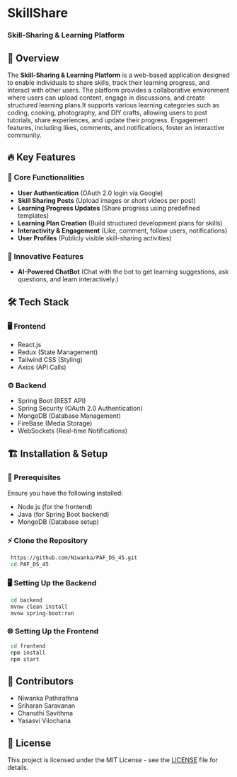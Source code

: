 # SkillShare
### Skill-Sharing & Learning Platform



## 🚀 Overview
The **Skill-Sharing & Learning Platform** is a web-based application designed to enable individuals to share skills, track their learning progress, and interact with other users. The platform provides a collaborative environment where users can upload content, engage in discussions, and create structured learning plans.It supports various learning categories such as coding, cooking, photography, and DIY crafts, allowing users to post tutorials, share experiences, and update their progress. Engagement features, including likes, comments, and notifications, foster an interactive community.



## 🔥 Key Features
### 🌟 Core Functionalities
- **User Authentication** (OAuth 2.0 login via Google)
- **Skill Sharing Posts** (Upload images or short videos per post)
- **Learning Progress Updates** (Share progress using predefined templates)
- **Learning Plan Creation** (Build structured development plans for skills)
- **Interactivity & Engagement** (Like, comment, follow users, notifications)
- **User Profiles** (Publicly visible skill-sharing activities)

### 🧠 Innovative Features
- **AI-Powered ChatBot** (Chat with the bot to get learning suggestions, ask questions, and learn interactively.)

## 🛠 Tech Stack
### 🖥️ Frontend
- React.js
- Redux (State Management)
- Tailwind CSS (Styling)
- Axios (API Calls)

### ⚙️ Backend
- Spring Boot (REST API)
- Spring Security (OAuth 2.0 Authentication)
- MongoDB (Database Management)
- FireBase (Media Storage)
- WebSockets (Real-time Notifications)

<!--
## 🎨 System Architecture
![Architecture Diagram](https://via.placeholder.com/800x400.png?text=System+Architecture)
-->

## 🏗️ Installation & Setup
### 📌 Prerequisites
Ensure you have the following installed:
- Node.js (for the frontend)
- Java (for Spring Boot backend)
- MongoDB (Database setup)

### ⚡ Clone the Repository
```sh
 https://github.com/Niwanka/PAF_DS_45.git
 cd PAF_DS_45
```

### 🖥️ Setting Up the Backend
```sh
 cd backend
 mvnw clean install
 mvnw spring-boot:run
```

### 🌐 Setting Up the Frontend
```sh
 cd frontend
 npm install
 npm start
```

## 👥 Contributors
- Niwanka Pathirathna
- Sriharan Saravanan
- Chanuthi Savithma
- Yasasvi Vilochana

## 📝 License
This project is licensed under the MIT License - see the [LICENSE](LICENSE) file for details.
